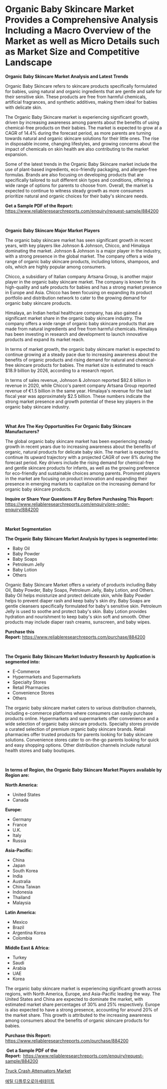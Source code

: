 <p><h1>Organic Baby Skincare Market Provides a Comprehensive Analysis Including a Macro Overview of the Market as well as Micro Details such as Market Size and Competitive Landscape</h1></p><p><strong>Organic Baby Skincare Market Analysis and Latest Trends</strong></p>
<p><p>Organic Baby Skincare refers to skincare products specifically formulated for babies, using natural and organic ingredients that are gentle and safe for their sensitive skin. These products are free from harmful chemicals, artificial fragrances, and synthetic additives, making them ideal for babies with delicate skin.</p><p>The Organic Baby Skincare market is experiencing significant growth, driven by increasing awareness among parents about the benefits of using chemical-free products on their babies. The market is expected to grow at a CAGR of 14.4% during the forecast period, as more parents are turning towards natural and organic skincare solutions for their little ones. The rise in disposable income, changing lifestyles, and growing concerns about the impact of chemicals on skin health are also contributing to the market expansion.</p><p>Some of the latest trends in the Organic Baby Skincare market include the use of plant-based ingredients, eco-friendly packaging, and allergen-free formulas. Brands are also focusing on developing products that are specifically tailored to suit different skin types and conditions, offering a wide range of options for parents to choose from. Overall, the market is expected to continue to witness steady growth as more consumers prioritize natural and organic choices for their baby's skincare needs.</p></p>
<p><strong>Get a Sample PDF of the Report:&nbsp;</strong> <a href="https://www.reliableresearchreports.com/enquiry/request-sample/884200">https://www.reliableresearchreports.com/enquiry/request-sample/884200</a></p>
<p>&nbsp;</p>
<p><strong>Organic Baby Skincare Major Market Players</strong></p>
<p><p>The organic baby skincare market has seen significant growth in recent years, with key players like Johnson & Johnson, Chicco, and Himalaya dominating the market. Johnson & Johnson is a major player in the industry, with a strong presence in the global market. The company offers a wide range of organic baby skincare products, including lotions, shampoos, and oils, which are highly popular among consumers.</p><p>Chicco, a subsidiary of Italian company Artsana Group, is another major player in the organic baby skincare market. The company is known for its high-quality and safe products for babies and has a strong market presence in Europe and Asia. Chicco has been focusing on expanding its product portfolio and distribution network to cater to the growing demand for organic baby skincare products.</p><p>Himalaya, an Indian herbal healthcare company, has also gained a significant market share in the organic baby skincare industry. The company offers a wide range of organic baby skincare products that are made from natural ingredients and free from harmful chemicals. Himalaya has been investing in research and development to launch innovative products and expand its market reach.</p><p>In terms of market growth, the organic baby skincare market is expected to continue growing at a steady pace due to increasing awareness about the benefits of organic products and rising demand for natural and chemical-free skincare products for babies. The market size is estimated to reach $18.9 billion by 2026, according to a research report.</p><p>In terms of sales revenue, Johnson & Johnson reported $82.6 billion in revenue in 2020, while Chicco's parent company Artsana Group reported revenue of €1.5 billion in the same year. Himalaya's revenue for the last fiscal year was approximately $2.5 billion. These numbers indicate the strong market presence and growth potential of these key players in the organic baby skincare industry.</p></p>
<p>&nbsp;</p>
<p><strong>What Are The Key Opportunities For Organic Baby Skincare Manufacturers?</strong></p>
<p><p>The global organic baby skincare market has been experiencing steady growth in recent years due to increasing awareness about the benefits of organic, natural products for delicate baby skin. The market is expected to continue its upward trajectory with a projected CAGR of over 8% during the forecast period. Key drivers include the rising demand for chemical-free and gentle skincare products for infants, as well as the growing preference for eco-friendly and sustainable choices among parents. Prominent players in the market are focusing on product innovation and expanding their presence in emerging markets to capitalize on the increasing demand for organic baby skincare products.</p></p>
<p><strong>Inquire or Share Your Questions If Any Before Purchasing This Report:</strong> <a href="https://www.reliableresearchreports.com/enquiry/pre-order-enquiry/884200">https://www.reliableresearchreports.com/enquiry/pre-order-enquiry/884200</a></p>
<p>&nbsp;</p>
<p><strong>Market Segmentation</strong></p>
<p><strong>The Organic Baby Skincare Market Analysis by types is segmented into:</strong></p>
<p><ul><li>Baby Oil</li><li>Baby Powder</li><li>Baby Soaps</li><li>Petroleum Jelly</li><li>Baby Lotion</li><li>Others</li></ul></p>
<p><p>Organic Baby Skincare Market offers a variety of products including Baby Oil, Baby Powder, Baby Soaps, Petroleum Jelly, Baby Lotion, and Others. Baby Oil helps moisturize and protect delicate skin, while Baby Powder helps to prevent diaper rash and keep baby's skin dry. Baby Soaps are gentle cleansers specifically formulated for baby's sensitive skin. Petroleum Jelly is used to soothe and protect baby's skin. Baby Lotion provides hydration and nourishment to keep baby's skin soft and smooth. Other products may include diaper rash creams, sunscreen, and baby wipes.</p></p>
<p><strong>Purchase this Report:&nbsp;</strong><a href="https://www.reliableresearchreports.com/purchase/884200">https://www.reliableresearchreports.com/purchase/884200</a></p>
<p>&nbsp;</p>
<p><strong>The Organic Baby Skincare Market Industry Research by Application is segmented into:</strong></p>
<p><ul><li>E-Commerce</li><li>Hypermarkets and Supermarkets</li><li>Specialty Stores</li><li>Retail Pharmacies</li><li>Convenience Stores</li><li>Others</li></ul></p>
<p><p>The organic baby skincare market caters to various distribution channels, including e-commerce platforms where consumers can easily purchase products online. Hypermarkets and supermarkets offer convenience and a wide selection of organic baby skincare products. Specialty stores provide a curated selection of premium organic baby skincare brands. Retail pharmacies offer trusted products for parents looking for baby skincare solutions. Convenience stores cater to on-the-go parents looking for quick and easy shopping options. Other distribution channels include natural health stores and baby boutiques.</p></p>
<p>&nbsp;</p>
<p><strong>In terms of Region, the Organic Baby Skincare Market Players available by Region are:</strong></p>
<p>
    <p> <strong> North America: </strong>
        <ul>
            <li>United States</li>
            <li>Canada</li>
        </ul>
        </p> 
    <p> <strong> Europe: </strong>
        <ul>
            <li>Germany</li>
            <li>France</li>
            <li>U.K.</li>
            <li>Italy</li>
            <li>Russia</li>
        </ul>
        </p> 
    <p> <strong> Asia-Pacific: </strong>
        <ul>
            <li>China</li>
            <li>Japan</li>
            <li>South Korea</li>
            <li>India</li>
            <li>Australia</li>
            <li>China Taiwan</li>
            <li>Indonesia</li>
            <li>Thailand</li>
            <li>Malaysia</li>
        </ul>
        </p> 
    <p> <strong> Latin America: </strong>
        <ul>
            <li>Mexico</li>
            <li>Brazil</li>
            <li>Argentina Korea</li>
            <li>Colombia</li>
        </ul>
        </p> 
    <p> <strong> Middle East & Africa: </strong>
        <ul>
            <li>Turkey</li>
            <li>Saudi</li>
            <li>Arabia</li>
            <li>UAE</li>
            <li>Korea</li>
        </ul>
    </p>
    </p>
<p><p>The organic baby skincare market is experiencing significant growth across regions, with North America, Europe, and Asia-Pacific leading the way. The United States and China are expected to dominate the market, with estimated market share percentages of 30% and 25% respectively. Europe is also expected to have a strong presence, accounting for around 20% of the market share. This growth is attributed to the increasing awareness among consumers about the benefits of organic skincare products for babies.</p></p>
<p><strong>Purchase this Report: </strong><a href="https://www.reliableresearchreports.com/purchase/884200">https://www.reliableresearchreports.com/purchase/884200</a></p>
<p>&nbsp;<strong>Get a Sample PDF of the Report:&nbsp;&nbsp;</strong><a href="https://www.reliableresearchreports.com/enquiry/request-sample/884200">https://www.reliableresearchreports.com/enquiry/request-sample/884200</a></p>
<p><strong></strong></p>
<p><p><a href="https://three-jumbo-f6d.notion.site/Truck-Crash-Attenuators-Market-Dynamics-2024-2031-Also-about-Its-Market-Trends-Projections-and-Op-e66254137198479e954c22f9294c1e58">Truck Crash Attenuators Market</a></p><p><a href="https://medium.com/@bub56567/%EC%97%90%ED%8B%B8-%EB%8B%A4%EC%9D%B4%ED%94%8C%EB%A3%A8%EC%98%A4%EB%A1%9C%EC%95%84%EC%84%B8%ED%85%8C%EC%9D%B4%ED%8A%B8-%EC%8B%9C%EC%9E%A5-%EC%9D%B8%EC%82%AC%EC%9D%B4%ED%8A%B8-%EC%8B%9C%EC%9E%A5-%EB%8F%99%ED%96%A5-%EC%84%B1%EC%9E%A5-2024%EB%85%84%EB%B6%80%ED%84%B0-2031%EB%85%84%EA%B9%8C%EC%A7%80-%EC%98%88%EC%B8%A1%EB%90%9C-%EA%B2%83-018b737152d4">에틸 디플루오로아세테이트</a></p></p>